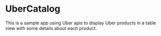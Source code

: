 # UberCatalog
This is a sample app using Uber apis to display Uber products in a table view with some details about each product.

